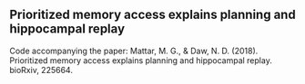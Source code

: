 ## Prioritized memory access explains planning and hippocampal replay
Code accompanying the paper: Mattar, M. G., & Daw, N. D. (2018). Prioritized memory access explains planning and hippocampal replay. bioRxiv, 225664.
